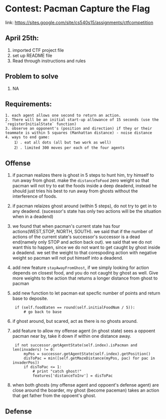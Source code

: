 # Contest: Pacman Capture the Flag
link: <https://sites.google.com/site/cs540s15/assignments/ctfcompetition>


## April 25th:
1. imported CTF project file
2. set up README file
3. Read through instructions and rules

## Problem to solve
1. NA

## Requirements:

	1. each agent allows one second to return an action.
	2. There will be an initial start-up allowance of 15 seconds (use the `registerInitialState` function)
	3. observe an opponent's (position and direction) if they or their teammate is within 5 squares (Manhattan distance) - noise distance
	4. ways to end game:
		1）. eat all dots (all but two work as well)
		2）. limited 300 moves per each of the four agents
		
		
		
## Offense
1. if pacman realizes there is ghost in 5 steps to hunt him, try himself to run away from ghost. make the `distanceToFood` zero weight so that pacman will not try to eat the foods inside a deep deadend, instead he should just tries his best to run away from ghosts without the interference of foods.

2. if pacman relaizes ghost around (within 5 steps), do not try to get in to any deadend. (sucessor's state has only two actions will be the situation when in a deadend)

3. we found that when pacman's current state has four actions(WEST,STOP, NORTH, SOUTH). we said that if the number of actions of the current state's successor's successor is a dead end(namely only STOP and action back out). we said that we do not want this to happen, since we do not want to get caught by ghost inside a deadend. we set the weight to that corespoding action with negative weight so pacman will not put himself into a deadend.

4. add new feature `stayAwayFromGhost`, if we simply looking for action depends on closest food, and you do not caught by ghost as well. Give more weights to the action that returns a longer distance from ghost to pacman

5. add new function to let pacman eat specfic number of points and return base to deposite.

		if (self.foodEaten == round(self.initialFoodNum / 5)):
			# go back to base

6. if ghost around, but scared, act as there is no ghosts around. 
 
7. add feature to allow my offense agent (in ghost state) sees a oppoent pacman near by, take it down if within one distance away.

		if not successor.getAgentState(self.index).isPacman and len(invaders) != 0:
        	myPos = successor.getAgentState(self.index).getPosition()
        	disToPac = min([self.getMazeDistance(myPos, pac) for pac in invaderPos])
        	if disToPac <= 1:
            	# print "catch ghost!"
            	features['distanceToInv'] = disToPac

8. when both ghosts (my offense agent and oppoent's defense agent) are close around the boarder, my ghost (become paceman) takes an action that get father from the oppoent's ghost.


## Defense
